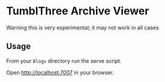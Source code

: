 # TumblThree Archive Viewer

Warning this is very experimental; it may not work in all cases

## Usage

From your `Blogs` directory run the serve script.

Open <http://localhost:7007> in your browser.
